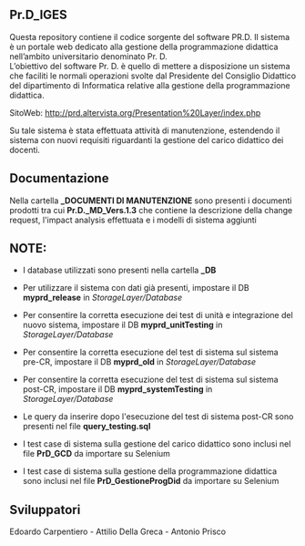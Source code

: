 ## Pr.D_IGES
Questa repository contiene il codice sorgente del software PR.D. Il sistema è un portale web dedicato alla gestione  della programmazione didattica nell’ambito universitario denominato Pr. D.   
L’obiettivo del software Pr. D. è quello di mettere a disposizione un sistema che faciliti le normali operazioni svolte dal Presidente del Consiglio Didattico del dipartimento di Informatica relative alla gestione della programmazione didattica.

SitoWeb: http://prd.altervista.org/Presentation%20Layer/index.php

Su tale sistema è stata effettuata attività di manutenzione, estendendo il sistema con nuovi requisiti riguardanti la gestione del carico didattico dei docenti.

## Documentazione
Nella cartella <b> _DOCUMENTI DI MANUTENZIONE</b> sono presenti i documenti prodotti tra cui <b>Pr.D._MD_Vers.1.3</b> che contiene la descrizione della change request, l'impact analysis effettuata e i modelli di sistema aggiunti

## NOTE: 
- I database utilizzati sono presenti nella cartella <b>_DB</b><br>

- Per utilizzare il sistema con dati già presenti, impostare il DB <b>myprd_release</b> in <i>StorageLayer/Database</i><br>
- Per consentire la corretta esecuzione dei test di unità e integrazione del nuovo sistema, impostare il DB <b>myprd_unitTesting</b> in <i>StorageLayer/Database</i><br>
- Per consentire la corretta esecuzione del test di sistema sul sistema pre-CR, impostare il DB <b>myprd_old</b> in <i>StorageLayer/Database</i><br>
- Per consentire la corretta esecuzione del test di sistema sul sistema post-CR, impostare il DB <b>myprd_systemTesting</b> in <i>StorageLayer/Database</i><br>
- Le query da inserire dopo l'esecuzione del test di sistema post-CR sono presenti nel file <b>query_testing.sql</b>
- I test case di sistema sulla gestione del carico didattico sono inclusi nel file <b>PrD_GCD</b> da importare su Selenium<br>
- I test case di sistema sulla gestione della programmazione didattica sono inclusi nel file <b>PrD_GestioneProgDid</b> da importare su Selenium<br>


## Sviluppatori
Edoardo Carpentiero - Attilio Della Greca - Antonio Prisco



